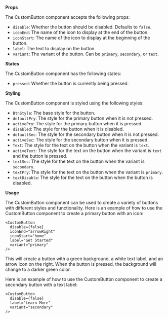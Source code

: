 **Props**

The CustomButton component accepts the following props:

* `disable`: Whether the button should be disabled. Defaults to `false`.
* `iconEnd`: The name of the icon to display at the end of the button.
* `iconStart`: The name of the icon to display at the beginning of the button.
* `label`: The text to display on the button.
* `variant`: The variant of the button. Can be `primary`, `secondary`, or `text`.

**States**

The CustomButton component has the following states:

* `pressed`: Whether the button is currently being pressed.

**Styling**

The CustomButton component is styled using the following styles:

* `BtnStyle`: The base style for the button.
* `defaultPry`: The style for the primary button when it is not pressed.
* `activePry`: The style for the primary button when it is pressed.
* `disabled`: The style for the button when it is disabled.
* `defaultSec`: The style for the secondary button when it is not pressed.
* `activeSec`: The style for the secondary button when it is pressed.
* `Text`: The style for the text on the button when the variant is `text`.
* `activeText`: The style for the text on the button when the variant is `text` and the button is pressed.
* `textSec`: The style for the text on the button when the variant is `secondary`.
* `textPry`: The style for the text on the button when the variant is `primary`.
* `textDisable`: The style for the text on the button when the button is disabled.

**Usage**

The CustomButton component can be used to create a variety of buttons with different styles and functionality. Here is an example of how to use the CustomButton component to create a primary button with an icon:

```
<CustomButton
  disable={false}
  iconEnd="arrowRight"
  iconStart="home"
  label="Get Started"
  variant="primary"
/>
```

This will create a button with a green background, a white text label, and an arrow icon on the right. When the button is pressed, the background will change to a darker green color.

Here is an example of how to use the CustomButton component to create a secondary button with a text label:

```
<CustomButton
  disable={false}
  label="Learn More"
  variant="secondary"
/>
```